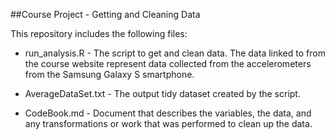 ##Course Project - Getting and Cleaning Data

This repository includes the following files:

* run_analysis.R - The script to get and clean data.  The data linked to from the course website represent data collected from the accelerometers from the Samsung Galaxy S smartphone.

* AverageDataSet.txt - The output tidy dataset created by the script.

* CodeBook.md - Document that describes the variables, the data, and any transformations or work that was performed to clean up the data.

